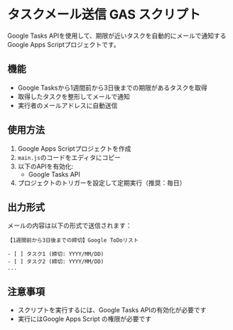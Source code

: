 # タスクメール送信 GAS スクリプト

Google Tasks APIを使用して、期限が近いタスクを自動的にメールで通知するGoogle Apps Scriptプロジェクトです。

## 機能

- Google Tasksから1週間前から3日後までの期限があるタスクを取得
- 取得したタスクを整形してメールで通知
- 実行者のメールアドレスに自動送信

## 使用方法

1. Google Apps Scriptプロジェクトを作成
2. `main.js`のコードをエディタにコピー
3. 以下のAPIを有効化:
   - Google Tasks API
4. プロジェクトのトリガーを設定して定期実行（推奨：毎日）

## 出力形式

メールの内容は以下の形式で送信されます：
```
【1週間前から3日後までの締切】Google ToDoリスト

- [ ] タスク1 (締切: YYYY/MM/DD)
- [ ] タスク2 (締切: YYYY/MM/DD)
...
```

## 注意事項

- スクリプトを実行するには、Google Tasks APIの有効化が必要です
- 実行にはGoogle Apps Script の権限が必要です 